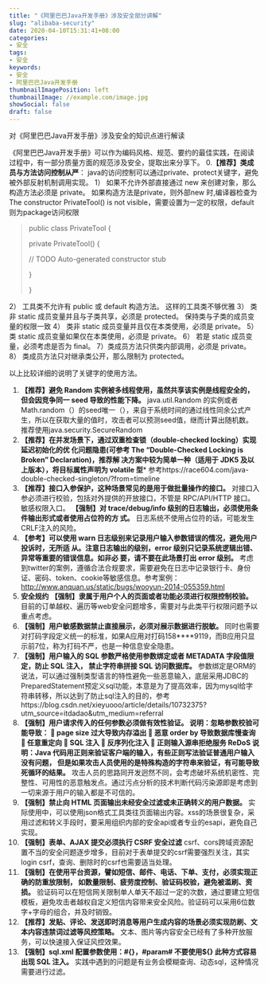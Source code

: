 ```yaml
---
title: "《阿里巴巴Java开发手册》涉及安全部分讲解"
slug: "alibaba-security"
date: 2020-04-10T15:31:41+08:00
categories:
- 安全
tags:
- 安全
keywords:
- 安全
- 阿里巴巴Java开发手册
thumbnailImagePosition: left
thumbnailImage: //example.com/image.jpg
showSocial: false
draft: false
---
```

对《阿里巴巴Java开发手册》涉及安全的知识点进行解读
<!--more-->

《阿里巴巴Java开发手册》可以作为编码风格、规范、要约的最佳实践，在阅读过程中，有一部分质量方面的规范涉及安全，提取出来分享下。
0.**【推荐】类成员与方法访问控制从严**：
java的访问控制可以通过private、protect关键字，避免被外部反射机制调用实现。
1） 如果不允许外部直接通过 new 来创建对象，那么构造方法必须是 private。
如果构造方法是private，则外部new 时,编译器检查为The constructor PrivateTool() is not visible，需要设置为一定的权限，default则为package访问权限

> public class PrivateTool {
>
> private PrivateTool() {
>
> // TODO Auto-generated constructor stub
>
> }
>
> }

2） 工具类不允许有 public 或 default 构造方法。
这样的工具类不够优雅
3） 类非 static 成员变量并且与子类共享，必须是 protected。
保持类与子类的成员变量的权限一致
4） 类非 static 成员变量并且仅在本类使用，必须是 private。
5） 类 static 成员变量如果仅在本类使用，必须是 private。
6） 若是 static 成员变量，必须考虑是否为 final。
7）类成员方法只供类内部调用，必须是 private。
8） 类成员方法只对继承类公开，那么限制为 protected。

以上比较详细的说明了关键字的使用方法。

1. **【推荐】避免 Random 实例被多线程使用，虽然共享该实例是线程安全的，但会因竞争同一 seed 导致的性能下降。**
   java.util.Random 的实例或者 Math.random（）的seed唯一（），来自于系统时间的通过线性同余公式产生，所以在获取大量的值时，攻击者可以预测seed值，继而计算出随机数。推荐使用java.security.SecureRandom
2. **【推荐】在并发场景下，通过双重检查锁（double-checked locking）实现延迟初始化的优 化问题隐患(可参考 The “Double-Checked Locking is Broken” Declaration)，推荐解 决方案中较为简单一种（适用于 JDK5 及以上版本），将目标属性声明为 volatile 型***
   参考https://race604.com/java-double-checked-singleton/?from=timeline
3. **【推荐】接口入参保护，这种场景常见的是用于做批量操作的接口。**
   对接口入参必须进行校验，包括对外提供的开放接口，不管是 RPC/API/HTTP 接口。敏感权限入口。
   **【强制】对 trace/debug/info 级别的日志输出，必须使用条件输出形式或者使用占位符的方 式。**
   日志系统不使用占位符的话，可能发生CRLF注入的风险。
4. **【参考】可以使用 warn 日志级别来记录用户输入参数错误的情况，避免用户投诉时，无所适 从。注意日志输出的级别，error 级别只记录系统逻辑出错、异常等重要的错误信息。如非必 要，请不要在此场景打出 error 级别。**
   考虑到twitter的案例，遵循合法合规要求，需要避免在日志中记录银行卡、身份证、密码、token、cookie等敏感信息。参考案例：http://www.anquan.us/static/bugs/wooyun-2014-055359.html
5. **安全规约**
   **【强制】隶属于用户个人的页面或者功能必须进行权限控制校验。**
   目前的订单越权、遍历等web安全问题增多，需要对与此类平行权限问题予以重点考虑。
6. **【强制】用户敏感数据禁止直接展示，必须对展示数据进行脱敏。**
   同时也需要对打码字段定义统一的标准，如果A应用对打码158****9119，而B应用只显示前7位，称为打码不严，也是一种信息安全隐患。
7. **【强制】用户输入的 SQL 参数严格使用参数绑定或者 METADATA 字段值限定，防止 SQL 注入， 禁止字符串拼接 SQL 访问数据库。**
   参数绑定是ORM的说法，可以通过强制类型语言的特性避免一些恶意输入，底层采用JDBC的PreparedStatement预定义sql功能，本意是为了提高效率，因为mysql给字符串转移，所以达到了防止sql注入的目的，参考https://blog.csdn.net/xieyuooo/article/details/10732375?utm_source=itdadao&utm_medium=referral
8. **【强制】用户请求传入的任何参数必须做有效性验证。 说明：忽略参数校验可能导致：  page size 过大导致内存溢出  恶意 order by 导致数据库慢查询  任意重定向  SQL 注入  反序列化注入  正则输入源串拒绝服务 ReDoS 说明：Java 代码用正则来验证客户端的输入，有些正则写法验证普通用户输入没有问题， 但是如果攻击人员使用的是特殊构造的字符串来验证，有可能导致死循环的结果。**
   攻击人员的思路同开发迥然不同，会考虑破坏系统机密性、完整性、可用性的恶意触发点。通过污点分析的技术判断代码污染源即是考虑到一切来源于用户的输入都是不可信的。
9. **【强制】禁止向 HTML 页面输出未经安全过滤或未正确转义的用户数据。**
   实际使用中，可以使用json格式工具类往页面输出内容。xss的场景很复杂，采用过滤和转义手段时，要采用组织内部的安全api或者专业的esapi，避免自己实现。
10. **【强制】表单、AJAX 提交必须执行 CSRF 安全过滤**
    csrf、cors跨域资源配置不当的安全问题逐步增多，目前对于表单提交的csrf需要强烈关注，其实login csrf，查询、删除时的csrf也需要适当处理。
11. **【强制】在使用平台资源，譬如短信、邮件、电话、下单、支付，必须实现正确的防重放限制， 如数量限制、疲劳度控制、验证码校验，避免被滥刷、资损。**
    验证码可以在短信网关限制单人单天不超过一定的次数，通过要建立短信模板，避免攻击者越权自定义短信内容带来安全风险。验证码可以采用6位数字+字母的组合，并及时销毁。
12. **【推荐】发贴、评论、发送即时消息等用户生成内容的场景必须实现防刷、文本内容违禁词过滤等风控策略。**
    文本、图片等内容安全已经有了多种开放服务，可以快速接入保证风控效果。
13. **【强制】sql.xml 配置参数使用：#{}，#param# 不要使用${} 此种方式容易出现 SQL 注入。**
    实践中遇到的问题是有业务会模糊查询、动态sql，这种情况需要进行过滤。



[转载]: https://www.freebuf.com/column/173739.html	"《阿里巴巴Java开发手册》涉及安全部分讲解"

